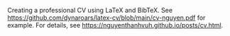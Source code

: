 Creating a professional CV using LaTeX and BibTeX. See
<https://github.com/dynaroars/latex-cv/blob/main/cv-nguyen.pdf> for
example. For details, see
<https://nguyenthanhvuh.github.io/posts/cv.html>.
